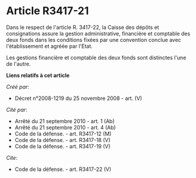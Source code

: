 # Article R3417-21

Dans le respect de l'article R. 3417-22, la Caisse des dépôts et consignations assure la gestion administrative, financière
et comptable des deux fonds dans les conditions fixées par une convention conclue avec l'établissement et agréée par l'Etat. 

Les gestions financière et comptable des deux fonds sont distinctes l'une de l'autre.

**Liens relatifs à cet article**

_Créé par_:

  - Décret n°2008-1219 du 25 novembre 2008 - art. (V)

_Cité par_:

  - Arrêté du 21 septembre 2010 - art. 1 (Ab)
  - Arrêté du 21 septembre 2010 - art. 4 (Ab)
  - Code de la défense. - art. R3417-12 (M)
  - Code de la défense. - art. R3417-18 (V)
  - Code de la défense. - art. R3417-19 (V)

_Cite_:

  - Code de la défense. - art. R3417-22 (V)
